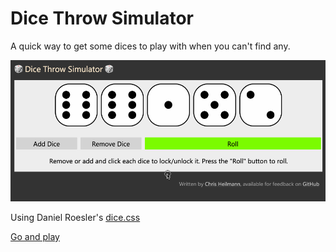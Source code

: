 # Dice Throw Simulator

A quick way to get some dices to play with when you can't find any.

![Example how to use the simulator](dice.gif)

Using Daniel Roesler's [dice.css](https://github.com/diafygi/dice-css)

[Go and play](https://codepo8.github.io/dice-throw-simulator/index.html)


